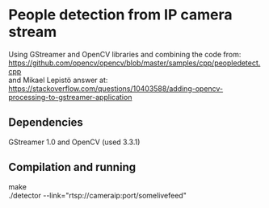 # People detection from IP camera stream



Using GStreamer and OpenCV libraries and combining the code from:   
https://github.com/opencv/opencv/blob/master/samples/cpp/peopledetect.cpp   
and Mikael Lepistö answer at:  
https://stackoverflow.com/questions/10403588/adding-opencv-processing-to-gstreamer-application  


##  Dependencies
GStreamer 1.0 and OpenCV (used 3.3.1)

## Compilation and running 
make  
./detector --link="rtsp://cameraip:port/somelivefeed"

